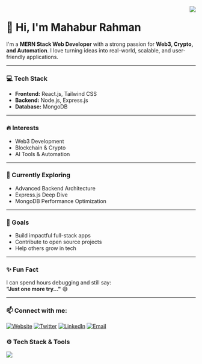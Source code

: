 <img align="right" src="https://visitor-badge.laobi.icu/badge?page_id=mahabur-rahman21.mahabur-rahman21">
<h1 align="left">👋 Hi, I'm Mahabur Rahman</h1>

I'm a **MERN Stack Web Developer** with a strong passion for **Web3, Crypto, and Automation**. I love turning ideas into real-world, scalable, and user-friendly applications.

---

### 💻 Tech Stack
- **Frontend:** React.js, Tailwind CSS
- **Backend:** Node.js, Express.js
- **Database:** MongoDB

---

### 🔥 Interests
- Web3 Development  
- Blockchain & Crypto  
- AI Tools & Automation  

---

### 🚀 Currently Exploring
- Advanced Backend Architecture  
- Express.js Deep Dive  
- MongoDB Performance Optimization

---

### 🎯 Goals
- Build impactful full-stack apps  
- Contribute to open source projects  
- Help others grow in tech

---

### ✨ Fun Fact
I can spend hours debugging and still say:  
**"Just one more try..."** 😅

---
###

### 📫 Connect with me:

[![Website](https://img.shields.io/badge/Website-mahabur.xyz-blue?style=flat&logo=google-chrome)](https://mahabur.xyz)
[![Twitter](https://img.shields.io/badge/Twitter-@themahabur-1DA1F2?style=flat&logo=twitter)](https://twitter.com/soikot21)
[![LinkedIn](https://img.shields.io/badge/LinkedIn-themahabur-blue?style=flat&logo=linkedin)](https://linkedin.com/in/themahabur)
[![Email](https://img.shields.io/badge/Email-themahabur@gmail.com-red?style=flat&logo=gmail)](mailto:themahabur@gmail.com)

### ⚙️ Tech Stack & Tools
<p align="start">
  <img src="https://skillicons.dev/icons?i=html,css,js,react,nodejs,express,mongodb,firebase,tailwind,git,github,vscode" />
</p>


